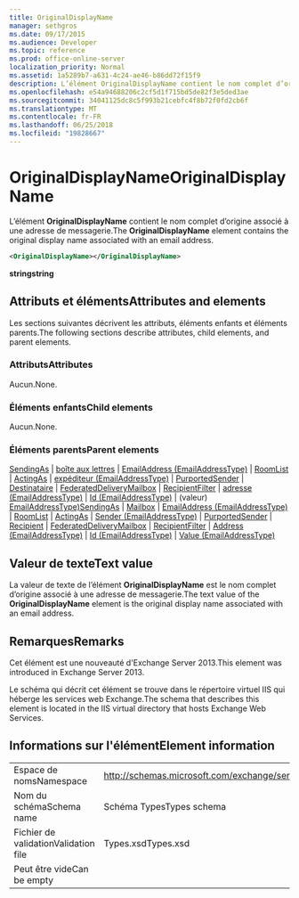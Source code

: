 ```yaml
---
title: OriginalDisplayName
manager: sethgros
ms.date: 09/17/2015
ms.audience: Developer
ms.topic: reference
ms.prod: office-online-server
localization_priority: Normal
ms.assetid: 1a5289b7-a631-4c24-ae46-b86dd72f15f9
description: L’élément OriginalDisplayName contient le nom complet d’origine associé à une adresse de messagerie.
ms.openlocfilehash: e54a94688206c2cf5d1f715bd5de82f3e5ded3ae
ms.sourcegitcommit: 34041125dc8c5f993b21cebfc4f8b72f0fd2cb6f
ms.translationtype: MT
ms.contentlocale: fr-FR
ms.lasthandoff: 06/25/2018
ms.locfileid: "19828667"
---
```

# <a name="originaldisplayname"></a><span data-ttu-id="d70f8-103">OriginalDisplayName</span><span class="sxs-lookup"><span data-stu-id="d70f8-103">OriginalDisplayName</span></span>

<span data-ttu-id="d70f8-104">L’élément **OriginalDisplayName** contient le nom complet d’origine associé à une adresse de messagerie.</span><span class="sxs-lookup"><span data-stu-id="d70f8-104">The **OriginalDisplayName** element contains the original display name associated with an email address.</span></span> 
  
```XML
<OriginalDisplayName></OriginalDisplayName>
```

 <span data-ttu-id="d70f8-105">**string**</span><span class="sxs-lookup"><span data-stu-id="d70f8-105">**string**</span></span>
## <a name="attributes-and-elements"></a><span data-ttu-id="d70f8-106">Attributs et éléments</span><span class="sxs-lookup"><span data-stu-id="d70f8-106">Attributes and elements</span></span>

<span data-ttu-id="d70f8-107">Les sections suivantes décrivent les attributs, éléments enfants et éléments parents.</span><span class="sxs-lookup"><span data-stu-id="d70f8-107">The following sections describe attributes, child elements, and parent elements.</span></span>
  
### <a name="attributes"></a><span data-ttu-id="d70f8-108">Attributs</span><span class="sxs-lookup"><span data-stu-id="d70f8-108">Attributes</span></span>

<span data-ttu-id="d70f8-109">Aucun.</span><span class="sxs-lookup"><span data-stu-id="d70f8-109">None.</span></span>
  
### <a name="child-elements"></a><span data-ttu-id="d70f8-110">Éléments enfants</span><span class="sxs-lookup"><span data-stu-id="d70f8-110">Child elements</span></span>

<span data-ttu-id="d70f8-111">Aucun.</span><span class="sxs-lookup"><span data-stu-id="d70f8-111">None.</span></span>
  
### <a name="parent-elements"></a><span data-ttu-id="d70f8-112">Éléments parents</span><span class="sxs-lookup"><span data-stu-id="d70f8-112">Parent elements</span></span>

<span data-ttu-id="d70f8-113">[SendingAs](sendingas.md) | [boîte aux lettres](mailbox.md) | [EmailAddress (EmailAddressType)](emailaddress-emailaddresstype.md) | [RoomList](roomlist.md) | [ActingAs](actingas.md) | [expéditeur (EmailAddressType)](sender-emailaddresstype.md) | [PurportedSender](purportedsender.md)  |  [Destinataire](recipient.md) | [FederatedDeliveryMailbox](federateddeliverymailbox.md) | [RecipientFilter](recipientfilter.md) | [adresse (EmailAddressType)](address-emailaddresstype.md) | [Id (EmailAddressType)](id-emailaddresstype.md) | (valeur)[ EmailAddressType)](value-emailaddresstype.md)</span><span class="sxs-lookup"><span data-stu-id="d70f8-113">[SendingAs](sendingas.md) | [Mailbox](mailbox.md) | [EmailAddress (EmailAddressType)](emailaddress-emailaddresstype.md) | [RoomList](roomlist.md) | [ActingAs](actingas.md) | [Sender (EmailAddressType)](sender-emailaddresstype.md) | [PurportedSender](purportedsender.md) | [Recipient](recipient.md) | [FederatedDeliveryMailbox](federateddeliverymailbox.md) | [RecipientFilter](recipientfilter.md) | [Address (EmailAddressType)](address-emailaddresstype.md) | [Id (EmailAddressType)](id-emailaddresstype.md) | [Value (EmailAddressType)](value-emailaddresstype.md)</span></span>
  
## <a name="text-value"></a><span data-ttu-id="d70f8-114">Valeur de texte</span><span class="sxs-lookup"><span data-stu-id="d70f8-114">Text value</span></span>

<span data-ttu-id="d70f8-115">La valeur de texte de l’élément **OriginalDisplayName** est le nom complet d’origine associé à une adresse de messagerie.</span><span class="sxs-lookup"><span data-stu-id="d70f8-115">The text value of the **OriginalDisplayName** element is the original display name associated with an email address.</span></span> 
  
## <a name="remarks"></a><span data-ttu-id="d70f8-116">Remarques</span><span class="sxs-lookup"><span data-stu-id="d70f8-116">Remarks</span></span>

<span data-ttu-id="d70f8-117">Cet élément est une nouveauté d'Exchange Server 2013.</span><span class="sxs-lookup"><span data-stu-id="d70f8-117">This element was introduced in Exchange Server 2013.</span></span>
  
<span data-ttu-id="d70f8-118">Le schéma qui décrit cet élément se trouve dans le répertoire virtuel IIS qui héberge les services web Exchange.</span><span class="sxs-lookup"><span data-stu-id="d70f8-118">The schema that describes this element is located in the IIS virtual directory that hosts Exchange Web Services.</span></span>
  
## <a name="element-information"></a><span data-ttu-id="d70f8-119">Informations sur l'élément</span><span class="sxs-lookup"><span data-stu-id="d70f8-119">Element information</span></span>

|||
|:-----|:-----|
|<span data-ttu-id="d70f8-120">Espace de noms</span><span class="sxs-lookup"><span data-stu-id="d70f8-120">Namespace</span></span>  <br/> |http://schemas.microsoft.com/exchange/services/2006/types  <br/> |
|<span data-ttu-id="d70f8-121">Nom du schéma</span><span class="sxs-lookup"><span data-stu-id="d70f8-121">Schema name</span></span>  <br/> |<span data-ttu-id="d70f8-122">Schéma Types</span><span class="sxs-lookup"><span data-stu-id="d70f8-122">Types schema</span></span>  <br/> |
|<span data-ttu-id="d70f8-123">Fichier de validation</span><span class="sxs-lookup"><span data-stu-id="d70f8-123">Validation file</span></span>  <br/> |<span data-ttu-id="d70f8-124">Types.xsd</span><span class="sxs-lookup"><span data-stu-id="d70f8-124">Types.xsd</span></span>  <br/> |
|<span data-ttu-id="d70f8-125">Peut être vide</span><span class="sxs-lookup"><span data-stu-id="d70f8-125">Can be empty</span></span>  <br/> ||
   

